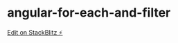 # angular-for-each-and-filter

[Edit on StackBlitz ⚡️](https://stackblitz.com/edit/angular-ivy-resnhu)